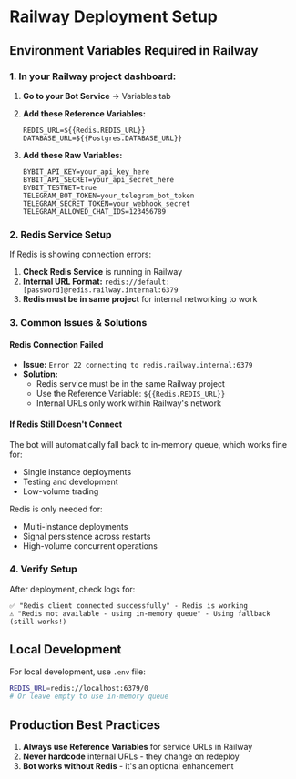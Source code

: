 # Railway Deployment Setup

## Environment Variables Required in Railway

### 1. In your Railway project dashboard:

1. **Go to your Bot Service** → Variables tab
2. **Add these Reference Variables:**
   ```
   REDIS_URL=${{Redis.REDIS_URL}}
   DATABASE_URL=${{Postgres.DATABASE_URL}}
   ```

3. **Add these Raw Variables:**
   ```
   BYBIT_API_KEY=your_api_key_here
   BYBIT_API_SECRET=your_api_secret_here
   BYBIT_TESTNET=true
   TELEGRAM_BOT_TOKEN=your_telegram_bot_token
   TELEGRAM_SECRET_TOKEN=your_webhook_secret
   TELEGRAM_ALLOWED_CHAT_IDS=123456789
   ```

### 2. Redis Service Setup

If Redis is showing connection errors:

1. **Check Redis Service** is running in Railway
2. **Internal URL Format:** `redis://default:[password]@redis.railway.internal:6379`
3. **Redis must be in same project** for internal networking to work

### 3. Common Issues & Solutions

#### Redis Connection Failed
- **Issue:** `Error 22 connecting to redis.railway.internal:6379`
- **Solution:** 
  - Redis service must be in the same Railway project
  - Use the Reference Variable: `${{Redis.REDIS_URL}}`
  - Internal URLs only work within Railway's network

#### If Redis Still Doesn't Connect
The bot will automatically fall back to in-memory queue, which works fine for:
- Single instance deployments
- Testing and development
- Low-volume trading

Redis is only needed for:
- Multi-instance deployments
- Signal persistence across restarts
- High-volume concurrent operations

### 4. Verify Setup

After deployment, check logs for:
```
✅ "Redis client connected successfully" - Redis is working
⚠️ "Redis not available - using in-memory queue" - Using fallback (still works!)
```

## Local Development

For local development, use `.env` file:
```bash
REDIS_URL=redis://localhost:6379/0
# Or leave empty to use in-memory queue
```

## Production Best Practices

1. **Always use Reference Variables** for service URLs in Railway
2. **Never hardcode** internal URLs - they change on redeploy
3. **Bot works without Redis** - it's an optional enhancement
